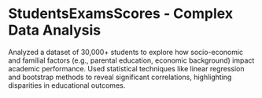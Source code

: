 # StudentsExamsScores - Complex Data Analysis
Analyzed a dataset of 30,000+ students to explore how socio-economic and familial factors (e.g., parental education, economic background) impact academic performance. Used statistical techniques like linear regression and bootstrap methods to reveal significant correlations, highlighting disparities in educational outcomes.
